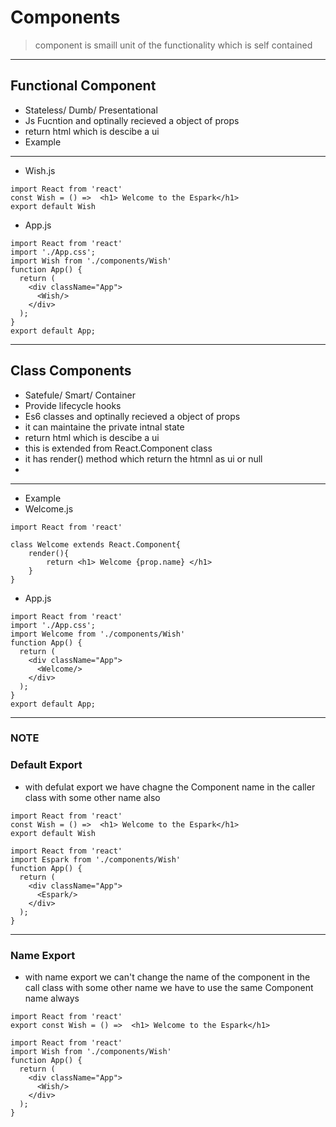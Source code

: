 # Components 
> component is smaill unit of the functionality which is self contained 
> 
--- 

## Functional Component 
* Stateless/ Dumb/ Presentational 
* Js Fucntion and optinally recieved a object of props 
* return html which is descibe a ui 
* Example 
---
* Wish.js
```
import React from 'react'
const Wish = () =>  <h1> Welcome to the Espark</h1>
export default Wish

```

* App.js

```
import React from 'react'
import './App.css';
import Wish from './components/Wish'
function App() {
  return (
    <div className="App">
      <Wish/>
    </div>
  );
}
export default App;
```

---

## Class Components 
* Satefule/ Smart/ Container 
* Provide lifecycle hooks 
* Es6 classes and optinally recieved a object of props 
* it can maintaine the private intnal state 
* return html which is descibe a ui 
* this is extended from React.Component class 
* it has render() method which return the htmnl as ui or null 
* 
---
* Example 
* Welcome.js
```
import React from 'react'

class Welcome extends React.Component{
    render(){
        return <h1> Welcome {prop.name} </h1>
    }
}
```

* App.js
```
import React from 'react'
import './App.css';
import Welcome from './components/Wish'
function App() {
  return (
    <div className="App">
      <Welcome/>
    </div>
  );
}
export default App;
```
---

### NOTE 

### Default Export 
* with defulat export we have chagne the Component
name in the caller class with some other name also 

```
import React from 'react'
const Wish = () =>  <h1> Welcome to the Espark</h1>
export default Wish

```

```
import React from 'react'
import Espark from './components/Wish'
function App() {
  return (
    <div className="App">
      <Espark/>
    </div>
  );
}
```

----

### Name Export 
* with name export we can't change the name of the component 
in the call class with some other name we have to use 
the same Component name always 

```
import React from 'react'
export const Wish = () =>  <h1> Welcome to the Espark</h1>
```

```
import React from 'react'
import Wish from './components/Wish'
function App() {
  return (
    <div className="App">
      <Wish/>
    </div>
  );
}

```